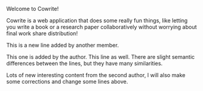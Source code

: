 Welcome to Cowrite!

Cowrite is a web application that does some really fun things, like letting you write a book or a research paper collaboratively without worrying about final work share distribution!

This is a new line added by another member. 


This one is added by the author. This line as well.
There are slight semantic differences between the lines, but they have many similarities.


Lots of new interesting content from the second author, I will also make some corrections and change some lines above.
